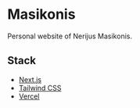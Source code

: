 # Masikonis

Personal website of Nerijus Masikonis.

## Stack

* [Next.js](https://nextjs.org/)
* [Tailwind CSS](https://tailwindcss.com/)
* [Vercel](https://vercel.com/)
